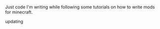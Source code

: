 Just code I'm writing while following some tutorials on how to write mods for minecraft.

updating

